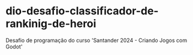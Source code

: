 # dio-desafio-classificador-de-rankinig-de-heroi
Desafio de programação do curso 'Santander 2024 - Criando Jogos com Godot'
